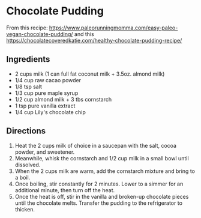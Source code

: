 # Chocolate Pudding

From this recipe: https://www.paleorunningmomma.com/easy-paleo-vegan-chocolate-pudding/
and this https://chocolatecoveredkatie.com/healthy-chocolate-pudding-recipe/

## Ingredients
- 2 cups milk (1 can full fat coconut milk + 3.5oz. almond milk)
- 1/4 cup raw cacao powder
- 1/8 tsp salt
- 1/3 cup pure maple syrup
- 1/2 cup almond milk + 3 tbs cornstarch
- 1 tsp pure vanilla extract
- 1/4 cup Lily's chocolate chip

## Directions
1. Heat the 2 cups milk of choice in a saucepan with the salt, cocoa powder, and sweetener. 
2. Meanwhile, whisk the cornstarch and 1/2 cup milk in a small bowl until dissolved.
3. When the 2 cups milk are warm, add the cornstarch mixture and bring to a boil. 
4. Once boiling, stir constantly for 2 minutes. Lower to a simmer for an additional minute, then turn off the heat.
5. Once the heat is off, stir in the vanilla and broken-up chocolate pieces until the chocolate melts. Transfer the pudding to the refrigerator to thicken.
